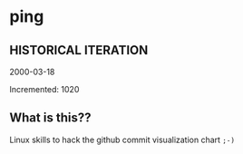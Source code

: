# ping

## HISTORICAL ITERATION
2000-03-18

Incremented: 1020

## What is this?? 
Linux skills to hack the github commit visualization chart `;-)`
